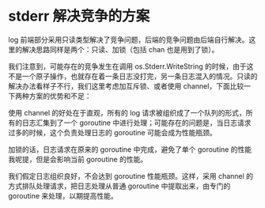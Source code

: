 # stderr 解决竞争的方案

log 前端部分采用只读类型解决了竞争问题，后端的竞争问题由后端自行解决。这里的解决思路同样是两个：只读、加锁（包括 chan 也是用到了锁）。

我们注意到，可能存在的竞争发生在调用 os.Stderr.WriteString 的时候，由于这不是一个原子操作，也就存在着一条日志没打完，另一条日志混入的情况。只读的解决办法看样子不行，我们这里考虑加互斥锁、或者使用 channel，下面比较一下两种方案的优势和不足：

使用 channel 的好处在于直观，所有的 log 请求被组织成了一个队列的形式，所有的日志汇集到了一个 goroutine 中进行处理；可能存在的问题是，当日志请求过多的时候，这个负责处理日志的 goroutine 可能会成为性能瓶颈。

加锁的话，日志请求在原来的 goroutine 中完成，避免了单个 goroutine 的性能我呢提，但是会影响当前 goroutine 的性能。

我们假定日志组织良好，不会达到 goroutine 性能瓶颈。这样，采用 channel 的方式排队处理请求，把日志处理从普通 goroutine 中提取出来，由专门的 goroutine 来处理，以期提高性能。
